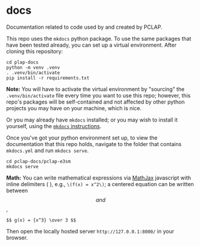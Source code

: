 # docs
Documentation related to code used by and created by PCLAP.

This repo uses the `mkdocs` python package.  To use the same packages that have been tested already, you can set up a virtual environment.   After cloning this repository:

```
cd plap-docs
python -m venv .venv
. .venv/bin/activate
pip install -r requirements.txt
```

**Note:** You will have to activate the virtual environment by "sourcing" the `.venv/bin/activate` file every time you want to use this repo; however, this repo's packages will be self-contained and not affected by other python projects you may have on your machine, which is nice.  

Or you may already have `mkdocs` installed; or you may wish to install it yourself, using the [`mkdocs` instructions](https://www.mkdocs.org/getting-started/).

Once you've got your python environment set up, to view the documentation that this repo holds, navigate to the folder that contains `mkdocs.yml` and run `mkdocs serve`.

```
cd pclap-docs/pclap-e3sm
mkdocs serve
```

**Math:** You can write mathematical expressions via [MathJax](https://docs.mathjax.org/en/latest/) javascript with inline delimiters \( \), e.g., `\(f(x) = x^2\)`; a centered equation can be written between $$ and $$,

```
$$ g(x) = {x^3} \over 3 $$
```

Then open the locally hosted server `http://127.0.0.1:8000/` in your browser.
